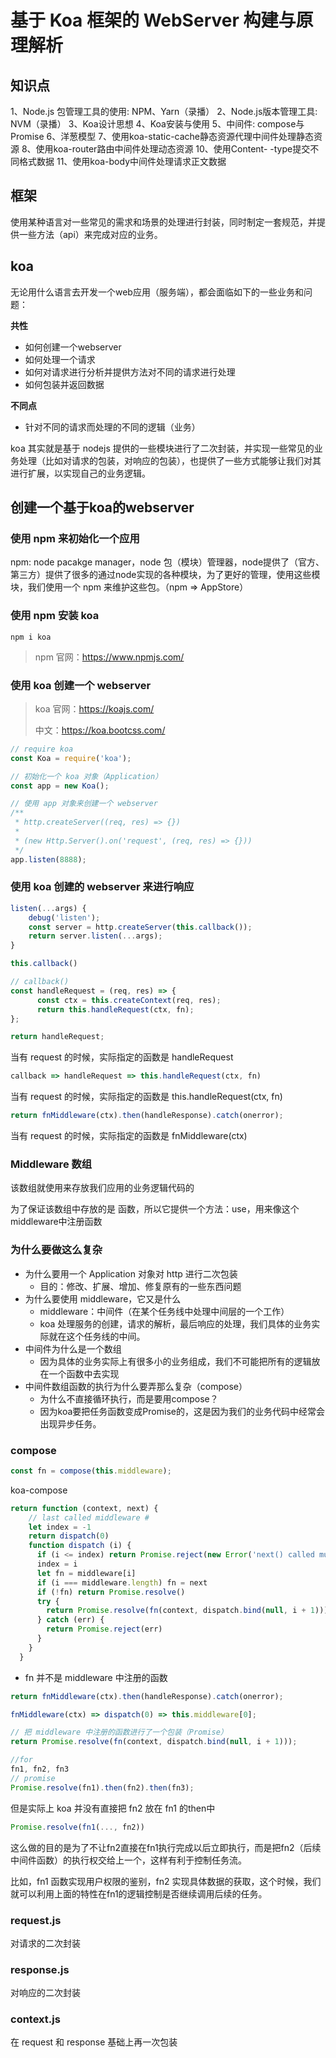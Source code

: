 # 基于 Koa 框架的 WebServer 构建与原理解析

## 知识点

1、Node.js 包管理工具的使用: NPM、Yarn（录播）
2、Node.js版本管理工具: NVM（录播）
3、Koa设计思想
4、Koa安装与使用
5、中间件: compose与Promise
6、洋葱模型
7、使用koa-static-cache静态资源代理中间件处理静态资源
8、使用koa-router路由中间件处理动态资源
10、使用Content- -type提交不同格式数据
11、使用koa-body中间件处理请求正文数据



## 框架

使用某种语言对一些常见的需求和场景的处理进行封装，同时制定一套规范，并提供一些方法（api）来完成对应的业务。



## koa

无论用什么语言去开发一个web应用（服务端），都会面临如下的一些业务和问题：

**共性**

- 如何创建一个webserver
- 如何处理一个请求
- 如何对请求进行分析并提供方法对不同的请求进行处理
- 如何包装并返回数据

**不同点**

- 针对不同的请求而处理的不同的逻辑（业务）



koa 其实就是基于 nodejs 提供的一些模块进行了二次封装，并实现一些常见的业务处理（比如对请求的包装，对响应的包装），也提供了一些方式能够让我们对其进行扩展，以实现自己的业务逻辑。



## 创建一个基于koa的webserver

### 使用 npm 来初始化一个应用

npm: node pacakge manager，node 包（模块）管理器，node提供了（官方、第三方）提供了很多的通过node实现的各种模块，为了更好的管理，使用这些模块，我们使用一个 npm 来维护这些包。（npm => AppStore）

### 使用 npm 安装 koa

```shell
npm i koa
```

> npm 官网：https://www.npmjs.com/



### 使用 koa 创建一个 webserver

> koa 官网：https://koajs.com/
>
> 中文：https://koa.bootcss.com/



```js
// require koa
const Koa = require('koa');

// 初始化一个 koa 对象（Application）
const app = new Koa();

// 使用 app 对象来创建一个 webserver
/**
 * http.createServer((req, res) => {})
 *
 * (new Http.Server().on('request', (req, res) => {}))
 */
app.listen(8888);
```



### 使用 koa 创建的 webserver 来进行响应

```js
listen(...args) {
    debug('listen');
    const server = http.createServer(this.callback());
    return server.listen(...args);
}

this.callback()

// callback()
const handleRequest = (req, res) => {
      const ctx = this.createContext(req, res);
      return this.handleRequest(ctx, fn);
};

return handleRequest;
```

当有 request 的时候，实际指定的函数是 handleRequest

```js
callback => handleRequest => this.handleRequest(ctx, fn)
```

当有 request 的时候，实际指定的函数是 this.handleRequest(ctx, fn)

```js
return fnMiddleware(ctx).then(handleResponse).catch(onerror);
```

当有 request 的时候，实际指定的函数是 fnMiddleware(ctx)

### Middleware 数组

该数组就使用来存放我们应用的业务逻辑代码的

为了保证该数组中存放的是 函数，所以它提供一个方法：use，用来像这个middleware中注册函数



### 为什么要做这么复杂

- 为什么要用一个 Application 对象对 http 进行二次包装
  - 目的：修改、扩展、增加、修复原有的一些东西问题
- 为什么要使用 middleware，它又是什么
  - middleware：中间件（在某个任务线中处理中间层的一个工作）
  - koa 处理服务的创建，请求的解析，最后响应的处理，我们具体的业务实际就在这个任务线的中间。
- 中间件为什么是一个数组
  - 因为具体的业务实际上有很多小的业务组成，我们不可能把所有的逻辑放在一个函数中去实现
- 中间件数组函数的执行为什么要弄那么复杂（compose）
  - 为什么不直接循环执行，而是要用compose？
  - 因为koa要把任务函数变成Promise的，这是因为我们的业务代码中经常会出现异步任务。



### compose

```js
const fn = compose(this.middleware);
```

koa-compose

```js
return function (context, next) {
    // last called middleware #
    let index = -1
    return dispatch(0)
    function dispatch (i) {
      if (i <= index) return Promise.reject(new Error('next() called multiple times'))
      index = i
      let fn = middleware[i]
      if (i === middleware.length) fn = next
      if (!fn) return Promise.resolve()
      try {
        return Promise.resolve(fn(context, dispatch.bind(null, i + 1)));
      } catch (err) {
        return Promise.reject(err)
      }
    }
  }
```

- fn 并不是 middleware 中注册的函数

```js
return fnMiddleware(ctx).then(handleResponse).catch(onerror);
```

```js
fnMiddleware(ctx) => dispatch(0) => this.middleware[0];

// 把 middleware 中注册的函数进行了一个包装（Promise）
return Promise.resolve(fn(context, dispatch.bind(null, i + 1)));
```

```js
//for
fn1, fn2, fn3
// promise
Promise.resolve(fn1).then(fn2).then(fn3);
```

但是实际上 koa 并没有直接把 fn2 放在 fn1 的then中

```js
Promise.resolve(fn1(..., fn2))
```

这么做的目的是为了不让fn2直接在fn1执行完成以后立即执行，而是把fn2（后续中间件函数）的执行权交给上一个，这样有利于控制任务流。

比如，fn1 函数实现用户权限的鉴别，fn2 实现具体数据的获取，这个时候，我们就可以利用上面的特性在fn1的逻辑控制是否继续调用后续的任务。



### request.js

对请求的二次封装

### response.js

对响应的二次封装

### context.js

在 request 和 response 基础上再一次包装































